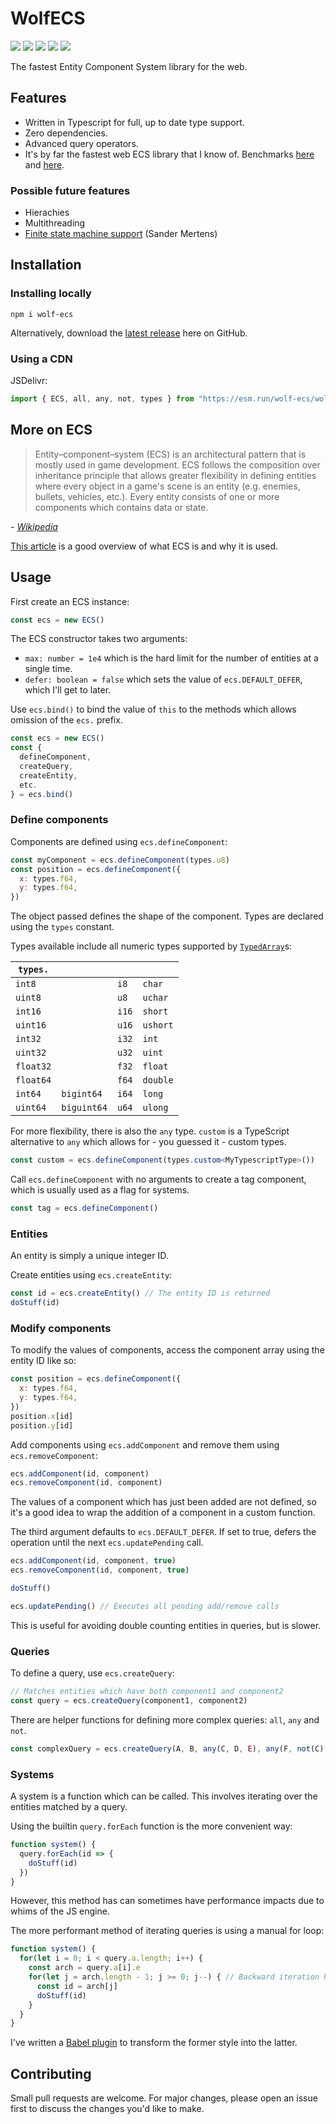 # WolfECS
![](https://img.shields.io/npm/v/wolf-ecs)
![](https://img.shields.io/badge/coverage-95%25-brightgreen)
![](https://img.shields.io/npm/types/wolf-ecs)
![](https://img.shields.io/npm/dw/wolf-ecs)
![](https://img.shields.io/npm/l/wolf-ecs)

The fastest Entity Component System library for the web.

## Features
- Written in Typescript for full, up to date type support.
- Zero dependencies.
- Advanced query operators.
- It's by far the fastest web ECS library that I know of. Benchmarks [here](https://github.com/noctjs/ecs-benchmark) and [here](https://github.com/EnderShadow8/js-ecs-benchmarks).

### Possible future features
- Hierachies
- Multithreading
- [Finite state machine support](https://ajmmertens.medium.com/why-storing-state-machines-in-ecs-is-a-bad-idea-742de7a18e59) (Sander Mertens)

## Installation
### Installing locally
```
npm i wolf-ecs
```
Alternatively, download the [latest release](https://github.com/EnderShadow8/wolf-ecs/releases) here on GitHub.

### Using a CDN
JSDelivr:
```js
import { ECS, all, any, not, types } from "https://esm.run/wolf-ecs/wolf-ecs.js"
```

## More on ECS
> Entity–component–system (ECS) is an architectural pattern that is mostly used in game development. ECS follows the composition over inheritance principle that allows greater flexibility in defining entities where every object in a game's scene is an entity (e.g. enemies, bullets, vehicles, etc.). Every entity consists of one or more components which contains data or state.

*- [Wikipedia](https://en.wikipedia.org/wiki/Entity_component_system)*

[This article](https://medium.com/ingeniouslysimple/entities-components-and-systems-89c31464240d) is a good overview of what ECS is and why it is used.

## Usage
First create an ECS instance:
```js
const ecs = new ECS()
```
The ECS constructor takes two arguments:
- `max: number = 1e4` which is the hard limit for the number of entities at a single time.
- `defer: boolean = false` which sets the value of `ecs.DEFAULT_DEFER`, which I'll get to later.

Use `ecs.bind()` to bind the value of `this` to the methods which allows omission of the `ecs.` prefix.
```js
const ecs = new ECS()
const {
  defineComponent,
  createQuery,
  createEntity,
  etc.
} = ecs.bind()
```

### Define components
Components are defined using `ecs.defineComponent`:
```js
const myComponent = ecs.defineComponent(types.u8)
const position = ecs.defineComponent({
  x: types.f64,
  y: types.f64,
})
```
The object passed defines the shape of the component. Types are declared using the `types` constant.

Types available include all numeric types supported by [`TypedArray`](https://developer.mozilla.org/en-US/docs/Web/JavaScript/Reference/Global_Objects/TypedArray)s:

| `types.` ||||
| - | - | - | - |
| `int8` || `i8` | `char` |
| `uint8` || `u8` | `uchar` |
| `int16` || `i16` | `short` |
| `uint16` || `u16` | `ushort` |
| `int32` || `i32` | `int` |
| `uint32` || `u32` | `uint` |
| `float32` || `f32` | `float` |
| `float64` || `f64` | `double` |
| `int64` | `bigint64` | `i64` | `long` |
| `uint64`| `biguint64`  | `u64` | `ulong` |

For more flexibility, there is also the `any` type.
`custom` is a TypeScript alternative to `any` which allows for - you guessed it - custom types.
```ts
const custom = ecs.defineComponent(types.custom<MyTypescriptType>())
```
Call `ecs.defineComponent` with no arguments to create a tag component, which is usually used as a flag for systems.
```js
const tag = ecs.defineComponent()
```

### Entities
An entity is simply a unique integer ID.

Create entities using `ecs.createEntity`:
```js
const id = ecs.createEntity() // The entity ID is returned
doStuff(id)
```

### Modify components
To modify the values of components, access the component array using the entity ID like so:
```js
const position = ecs.defineComponent({
  x: types.f64,
  y: types.f64,
})
position.x[id]
position.y[id]
```

Add components using `ecs.addComponent` and remove them using `ecs.removeComponent`:
```js
ecs.addComponent(id, component)
ecs.removeComponent(id, component)
```
The values of a component which has just been added are not defined, so it's a good idea to wrap the addition of a component in a custom function.

The third argument defaults to `ecs.DEFAULT_DEFER`. If set to true, defers the operation until the next `ecs.updatePending` call.
```js
ecs.addComponent(id, component, true)
ecs.removeComponent(id, component, true)

doStuff()

ecs.updatePending() // Executes all pending add/remove calls
```
This is useful for avoiding double counting entities in queries, but is slower.

### Queries
To define a query, use `ecs.createQuery`:
```js
// Matches entities which have both component1 and component2
const query = ecs.createQuery(component1, component2)
```
There are helper functions for defining more complex queries: `all`, `any` and `not`.
```js
const complexQuery = ecs.createQuery(A, B, any(C, D, E), any(F, not(C), all(G, H, I)))
```

### Systems
A system is a function which can be called. This involves iterating over the entities matched by a query.

Using the builtin `query.forEach` function is the more convenient way:
```js
function system() {
  query.forEach(id => {
    doStuff(id)
  })
}
```
However, this method has can sometimes have performance impacts due to whims of the JS engine.

The more performant method of iterating queries is using a manual for loop:
```js
function system() {
  for(let i = 0; i < query.a.length; i++) {
    const arch = query.a[i].e
    for(let j = arch.length - 1; j >= 0; j--) { // Backward iteration helps prevent double counting entities
      const id = arch[j]
      doStuff(id)
    }
  }
}
```
I've written a [Babel plugin](https://github.com/EnderShadow8/wolf-ecs-system-transform/tree/main) to transform the former style into the latter.

## Contributing
Small pull requests are welcome. For major changes, please open an issue first to discuss the changes you'd like to make.
